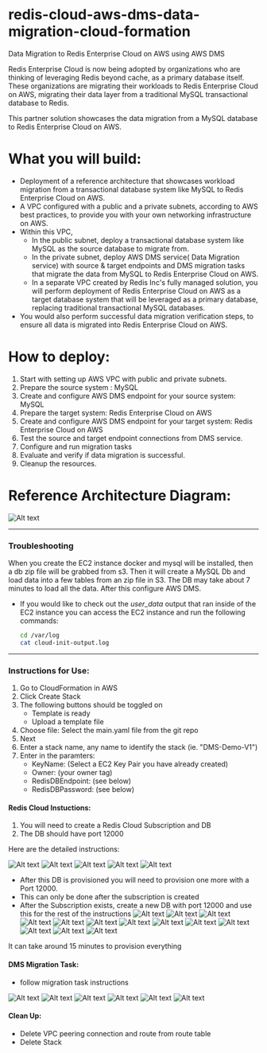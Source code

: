 # redis-cloud-aws-dms-data-migration-cloud-formation
Data Migration to Redis Enterprise Cloud on AWS using AWS DMS

Redis Enterprise Cloud is now being adopted by organizations who are thinking of leveraging Redis beyond cache, as a primary database itself. These organizations are migrating their workloads to Redis Enterprise Cloud on AWS, migrating their data layer from a traditional MySQL transactional database to Redis.

This partner solution showcases the data migration from a MySQL database to Redis Enterprise Cloud on AWS.  

# What you will build:
* Deployment of a reference architecture that showcases workload migration from a transactional database system like MySQL to Redis Enterprise Cloud on AWS.
* A VPC configured with a public and a private subnets, according to AWS best practices, to provide you with your own networking infrastructure on AWS.
* Within this VPC,
    * In the public subnet, deploy a transactional database system like MySQL as the source database to migrate from.
    * In the private subnet, deploy AWS DMS service( Data Migration service) with  source & target endpoints and DMS migration tasks that migrate the data from MySQL to Redis Enterprise Cloud on AWS.
    * In a separate VPC created by Redis Inc's fully managed solution, you will perform deployment of Redis Enterprise Cloud on AWS as a target database system that will be leveraged as a primary database, replacing traditional transactional MySQL databases.
* You would also perform successful data migration verification steps, to ensure all data is migrated into Redis Enterprise Cloud on AWS.

# How to deploy:
1. Start with setting up AWS VPC with public and private subnets.
2. Prepare the source system : MySQL
3. Create and configure AWS DMS endpoint for your source system: MySQL
4. Prepare the target system: Redis Enterprise Cloud on AWS
5. Create and configure AWS DMS endpoint for your target system: Redis Enterprise Cloud on AWS
6. Test the source and target endpoint connections from DMS service.
7. Configure and run migration tasks
8. Evaluate and verify if data migration is successful.
9. Cleanup the resources.

# Reference Architecture Diagram:
![Alt text](image/data-migration-architecture.png?raw=true "Title")



*****************
### Troubleshooting
When you create the EC2 instance docker and mysql will be installed, then a db zip file will be grabbed from s3.
Then it will create a MySQL Db and load data into a few tables from an zip file in S3.
The DB may take about 7 minutes to load all the data.
After this configure AWS DMS.
* If you would like to check out the *user_data* output that ran inside of the EC2 instance you can access the EC2 instance and run the following commands:
    ```bash
    cd /var/log
    cat cloud-init-output.log
    ```
*****************

### Instructions for Use:
1. Go to CloudFormation in AWS
2. Click Create Stack
3. The following buttons should be toggled on 
    * Template is ready
    * Upload a template file
4. Choose file: Select the main.yaml file from the git repo
5. Next
6. Enter a stack name, any name to identify the stack (ie. "DMS-Demo-V1")
7. Enter in the paramters:
    * KeyName: (Select a EC2 Key Pair you have already created)
    * Owner: (your owner tag)
    * RedisDBEndpoint: (see below)
    * RedisDBPassword: (see below)

#### Redis Cloud Instuctions:
1. You will need to create a Redis Cloud Subscription and DB
2. The DB should have port 12000

Here are the detailed instructions:

![Alt text](image/rediscloud/Picture1.png?raw=true "Title")
![Alt text](image/rediscloud/Picture2.png?raw=true "Title")
![Alt text](image/rediscloud/Picture3.png?raw=true "Title")
![Alt text](image/rediscloud/Picture4.png?raw=true "Title")
![Alt text](image/rediscloud/Picture5.png?raw=true "Title")
* After this DB is provisioned you will need to provision one more with a Port 12000.
* This can only be done after the subscription is created
* After the Subscription exists, create a new DB with port 12000 and use this for the rest of the instructions
![Alt text](image/rediscloud/Picture6.png?raw=true "Title")
![Alt text](image/rediscloud/Picture7.png?raw=true "Title")
![Alt text](image/rediscloud/Picture8.png?raw=true "Title")
![Alt text](image/rediscloud/Picture9.png?raw=true "Title")
![Alt text](image/rediscloud/Picture10.png?raw=true "Title")
![Alt text](image/rediscloud/Picture11.png?raw=true "Title")
![Alt text](image/rediscloud/Picture12.png?raw=true "Title")
![Alt text](image/rediscloud/Picture13.png?raw=true "Title")
![Alt text](image/rediscloud/Picture14.png?raw=true "Title")
![Alt text](image/rediscloud/Picture15.png?raw=true "Title")
![Alt text](image/rediscloud/Picture16.png?raw=true "Title")
![Alt text](image/rediscloud/Picture17.png?raw=true "Title")
![Alt text](image/rediscloud/Picture18.png?raw=true "Title")

It can take around 15 minutes to provision everything

#### DMS Migration Task:
* follow migration task instructions

![Alt text](image/dms-migration/Picture1.png?raw=true "Title")
![Alt text](image/dms-migration/Picture2.png?raw=true "Title")
![Alt text](image/dms-migration/Picture3.png?raw=true "Title")
![Alt text](image/dms-migration/Picture4.png?raw=true "Title")
![Alt text](image/dms-migration/Picture5.png?raw=true "Title")
![Alt text](image/dms-migration/Picture6.png?raw=true "Title")



#### Clean Up:
* Delete VPC peering connection and route from route table
* Delete Stack